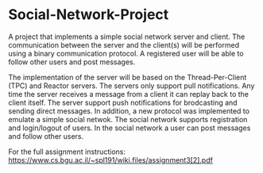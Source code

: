 # Social-Network-Project
A project that implements a simple social network server and client. The communication between the server and the client(s) will be performed using a binary communication protocol. A registered user will be able to follow other users and post messages.

The implementation of the server will be based on the Thread-Per-Client (TPC) and Reactor servers. The servers only support pull
notifications. Any time the server receives a message from a client it can replay back to the client itself. The server support push notifications for brodcasting and sending direct messages. In addition, a new protocol was implemented to emulate a simple social netwok. The social network supports registration and login/logout of users. In the social network a user can post messages and follow other users.

For the full assignment instructions: https://www.cs.bgu.ac.il/~spl191/wiki.files/assignment3[2].pdf
